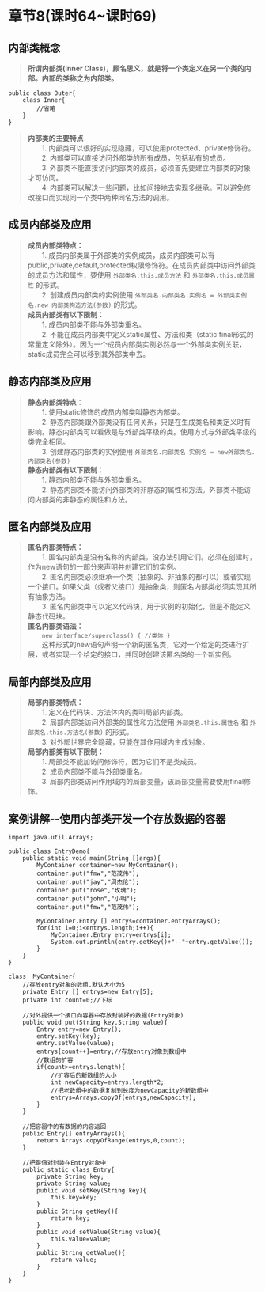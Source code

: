 # 章节8(课时64~课时69)  
## 内部类概念  
> **所谓内部类(Inner Class)，顾名思义，就是将一个类定义在另一个类的内部。内部的类称之为内部类。**   
```
public class Outer{
    class Inner{
        //省略
    }
}
```
> **内部类的主要特点**    
> &ensp;&ensp;&ensp;&ensp;1. 内部类可以很好的实现隐藏，可以使用protected、private修饰符。   
> &ensp;&ensp;&ensp;&ensp;2. 内部类可以直接访问外部类的所有成员，包括私有的成员。   
> &ensp;&ensp;&ensp;&ensp;3. 外部类不能直接访问内部类的成员，必须首先要建立内部类的对象才可访问。   
> &ensp;&ensp;&ensp;&ensp;4. 内部类可以解决一些问题，比如间接地去实现多继承。可以避免修改接口而实现同一个类中两种同名方法的调用。      
## 成员内部类及应用   
> **成员内部类特点：**    
> &ensp;&ensp;&ensp;&ensp;1. 成员内部类属于外部类的实例成员，成员内部类可以有public,private,default,protected权限修饰符。在成员内部类中访问外部类的成员方法和属性，要使用 `外部类名.this.成员方法` 和 `外部类名.this.成员属性` 的形式。    
> &ensp;&ensp;&ensp;&ensp;2. 创建成员内部类的实例使用 `外部类名.内部类名.实例名 = 外部类实例名.new 内部类构造方法(参数)` 的形式。    
> **成员内部类有以下限制：**     
> &ensp;&ensp;&ensp;&ensp;1. 成员内部类不能与外部类重名。        
> &ensp;&ensp;&ensp;&ensp;2. 不能在成员内部类中定义static属性、方法和类（static final形式的常量定义除外）。因为一个成员内部类实例必然与一个外部类实例关联，static成员完全可以移到其外部类中去。   
## 静态内部类及应用   
> **静态内部类特点：**     
> &ensp;&ensp;&ensp;&ensp;1. 使用static修饰的成员内部类叫静态内部类。            
> &ensp;&ensp;&ensp;&ensp;2. 静态内部类跟外部类没有任何关系，只是在生成类名和类定义时有影响。静态内部类可以看做是与外部类平级的类。使用方式与外部类平级的类完全相同。   
> &ensp;&ensp;&ensp;&ensp;3. 创建静态内部类的实例使用 `外部类名.内部类名 实例名 = new外部类名.内部类名(参数)`     
> **静态内部类有以下限制：**     
> &ensp;&ensp;&ensp;&ensp;1. 静态内部类不能与外部类重名。        
> &ensp;&ensp;&ensp;&ensp;2. 静态内部类不能访问外部类的非静态的属性和方法。外部类不能访问内部类的非静态的属性和方法。   
## 匿名内部类及应用   
> **匿名内部类特点：**     
> &ensp;&ensp;&ensp;&ensp;1. 匿名内部类是没有名称的内部类，没办法引用它们。必须在创建时，作为new语句的一部分来声明并创建它们的实例。           
> &ensp;&ensp;&ensp;&ensp;2. 匿名内部类必须继承一个类（抽象的、非抽象的都可以）或者实现一个接口。如果父类（或者父接口）是抽象类，则匿名内部类必须实现其所有抽象方法。   
> &ensp;&ensp;&ensp;&ensp;3. 匿名内部类中可以定义代码块，用于实例的初始化，但是不能定义静态代码块。   
> **匿名内部类语法：**    
> &ensp;&ensp;&ensp;&ensp;`new interface/superclass() { //类体 }`   
> &ensp;&ensp;&ensp;&ensp;这种形式的new语句声明一个新的匿名类，它对一个给定的类进行扩展，或者实现一个给定的接口，并同时创建该匿名类的一个新实例。    
## 局部内部类及应用   
> **局部内部类特点：**     
> &ensp;&ensp;&ensp;&ensp;1. 定义在代码块、方法体内的类叫局部内部类。   
> &ensp;&ensp;&ensp;&ensp;2. 局部内部类访问外部类的属性和方法使用 `外部类名.this.属性名` 和 `外部类名.this.方法名(参数)` 的形式。  
> &ensp;&ensp;&ensp;&ensp;3. 对外部世界完全隐藏，只能在其作用域内生成对象。    
> **局部内部类有以下限制：**    
> &ensp;&ensp;&ensp;&ensp;1. 局部类不能加访问修饰符，因为它们不是类成员。     
> &ensp;&ensp;&ensp;&ensp;2. 成员内部类不能与外部类重名。    
> &ensp;&ensp;&ensp;&ensp;3. 局部内部类访问作用域内的局部变量，该局部变量需要使用final修饰。    
## 案例讲解--使用内部类开发一个存放数据的容器   
```
import java.util.Arrays;

public class EntryDemo{
    public static void main(String []args){
    	MyContainer container=new MyContainer();
    	container.put("fmw","范茂伟");
    	container.put("jay","周杰伦");
    	container.put("rose","玫瑰");
    	container.put("john","小明");
    	container.put("fmw","范茂伟");

    	MyContainer.Entry [] entrys=container.entryArrays();
    	for(int i=0;i<entrys.length;i++){
    		MyContainer.Entry entry=entrys[i];
    		System.out.println(entry.getKey()+"--"+entry.getValue());
    	}
    }
}

class  MyContainer{
	//存放entry对象的数组.默认大小为5
	private Entry [] entrys=new Entry[5];
	private int count=0;//下标

	//对外提供一个接口向容器中存放封装好的数据(Entry对象)
	public void put(String key,String value){
		Entry entry=new Entry();
		entry.setKey(key);
		entry.setValue(value);
		entrys[count++]=entry;//存放entry对象到数组中
		//数组的扩容
		if(count>=entrys.length){
			//扩容后的新数组的大小
			int newCapacity=entrys.length*2;
			//把老数组中的数据复制到长度为newCapacity的新数组中
			entrys=Arrays.copyOf(entrys,newCapacity);
		}
	}

	//把容器中的有数据的内容返回
	public Entry[] entryArrays(){
		return Arrays.copyOfRange(entrys,0,count);
	}

	//把键值对封装在Entry对象中
	public static class Entry{
		private String key;
		private String value;
		public void setKey(String key){
			this.key=key;
		}
		public String getKey(){
			return key;
		}
		public void setValue(String value){
			this.value=value;
		}
		public String getValue(){
			return value;
		}
	}
}
```

